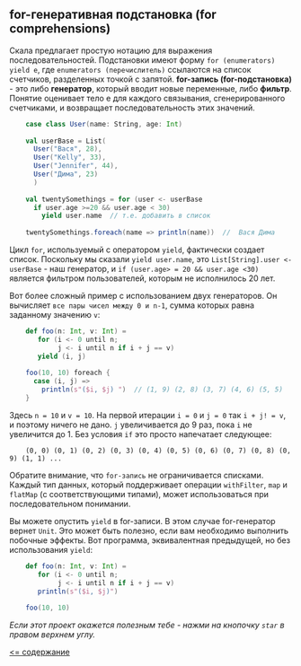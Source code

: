 ## for-генеративная подстановка (for comprehensions)

Скала предлагает простую нотацию для выражения последовательностей. 
Подстановки имеют форму `for (enumerators) yield e`, где `enumerators (перечислитель)` ссылаются на список счетчиков, разделенных точкой с запятой.
 **for-запись (for-подстановка)** - это либо **генератор**, который вводит новые переменные, либо **фильтр**. 
 Понятие оценивает тело e для каждого связывания, сгенерированного счетчиками, и возвращает последовательность этих значений.
 
<!-- code -->
```scala
    case class User(name: String, age: Int)
    
    val userBase = List(
      User("Вася", 28),
      User("Kelly", 33),
      User("Jennifer", 44),
      User("Дима", 23)
      )
    
    val twentySomethings = for (user <- userBase 
      if user.age >=20 && user.age < 30)
        yield user.name  // т.е. добавить в список
    
    twentySomethings.foreach(name => println(name))  //  Вася Дима
```

Цикл `for`, используемый с оператором `yield`, фактически создает список. Поскольку мы сказали `yield user.name`, 
это `List[String].user <- userBase` - наш генератор, и `if (user.age> = 20 && user.age <30)` является фильтром пользователей, 
которым не исполнилось 20 лет.

Вот более сложный пример с использованием двух генераторов. Он вычисляет `все пары чисел между 0 и n-1`, сумма которых 
равна заданному значению `v`:
 
<!-- code -->
```scala
    def foo(n: Int, v: Int) =
       for (i <- 0 until n;
            j <- i until n if i + j == v)
       yield (i, j)
    
    foo(10, 10) foreach {
      case (i, j) =>
        println(s"($i, $j) ")  // (1, 9) (2, 8) (3, 7) (4, 6) (5, 5)
    }
```
 
Здесь `n = 10` и `v = 10`. На первой итерации `i = 0` и `j = 0` так `i + j! = v`, и поэтому ничего не дано. 
`j` увеличивается до 9 раз, пока `i` не увеличится до 1. Без условия `if` это просто напечатает следующее:

<!-- code -->
```text
    (0, 0) (0, 1) (0, 2) (0, 3) (0, 4) (0, 5) (0, 6) (0, 7) (0, 8) (0, 9) (1, 1) ...
```

Обратите внимание, что `for-запись` не ограничивается списками. Каждый тип данных, который поддерживает операции 
`withFilter`, `map` и `flatMap` (с соответствующими типами), может использоваться при последовательном понимании.

Вы можете опустить `yield` в for-записи. В этом случае for-генератор вернет `Unit`. Это может быть полезно, 
если вам необходимо выполнить побочные эффекты. Вот программа, эквивалентная предыдущей, но без использования `yield`:
 
<!-- code -->
```scala
    def foo(n: Int, v: Int) =
       for (i <- 0 until n;
            j <- i until n if i + j == v)
       println(s"($i, $j)")
    
    foo(10, 10)
```
 
_Если этот проект окажется полезным тебе - нажми на кнопочку `star` в правом верхнем углу._

 [<= содержание](https://github.com/steklopod/Functions/blob/master/readme.md)
 
